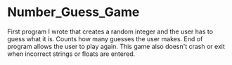 # Number_Guess_Game
First program I wrote that creates a random integer and the user has to guess what it is.
Counts how many guesses the user makes.
End of program allows the user to play again.
This game also doesn't crash or exit when incorrect strings or floats are entered.

